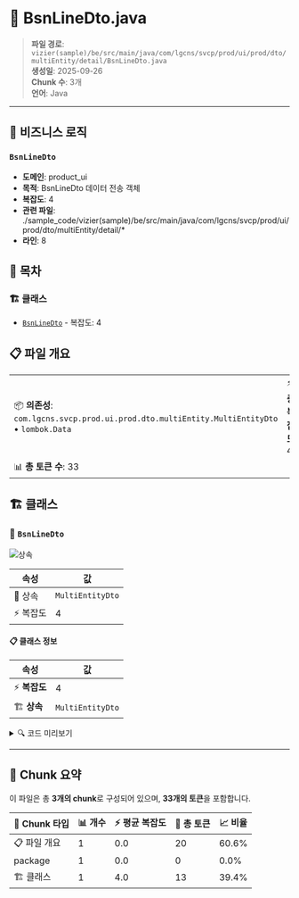 # 📄 BsnLineDto.java

> **파일 경로**: `vizier(sample)/be/src/main/java/com/lgcns/svcp/prod/ui/prod/dto/multiEntity/detail/BsnLineDto.java`  
> **생성일**: 2025-09-26  
> **Chunk 수**: 3개  
> **언어**: Java
---



## 💼 비즈니스 로직

### `BsnLineDto`
- **도메인**: product_ui
- **목적**: BsnLineDto 데이터 전송 객체
- **복잡도**: 4
- **관련 파일**: ./sample_code/vizier(sample)/be/src/main/java/com/lgcns/svcp/prod/ui/prod/dto/multiEntity/detail/*
- **라인**: 8


## 📑 목차

### 🏗️ 클래스
- [`BsnLineDto`](#class-bsnlinedto) - 복잡도: 4

## 📋 파일 개요

| | |
|--|--|
| 📦 **의존성**: `com.lgcns.svcp.prod.ui.prod.dto.multiEntity.MultiEntityDto` • `lombok.Data` | ⚡ **총 복잡도**: 4 |
| 📊 **총 토큰 수**: 33 |  |



## 🏗️ 클래스

### <a id="class-bsnlinedto"></a>🎯 `BsnLineDto`

![상속](https://img.shields.io/badge/상속-1개-blue)

| 속성 | 값 |
|------|----|
| 🧬 상속 | `MultiEntityDto` |
| ⚡ 복잡도 | 4 |



#### 📋 클래스 정보

| 속성 | 값 |
|------|----|
| ⚡ **복잡도** | 4 || 📍 **라인 범위** | 8-8 |
| 🏗️ **상속** | `MultiEntityDto` || 🏷️ **태그** | `class, java` |

<details>
<summary>🔍 코드 미리보기</summary>

```java
public class BsnLineDto extends MultiEntityDto {
	private String bsnLineTypeCode;
	private String ovwCntn;
}...
```

**Chunk 정보**
- 🆔 **ID**: `3b8249005cc5`
- 📍 **라인**: 8-8
- 📊 **토큰**: 13
- 🏷️ **태그**: `class, java`

</details>

---





## 🧩 Chunk 요약

이 파일은 총 **3개의 chunk**로 구성되어 있으며, **33개의 토큰**을 포함합니다.

| 🧩 Chunk 타입 | 📊 개수 | ⚡ 평균 복잡도 | 📝 총 토큰 | 📈 비율 |
|---------------|--------|-------------|----------|--------|
| 📋 파일 개요 | 1 | 0.0 | 20 | 60.6% |
| package | 1 | 0.0 | 0 | 0.0% |
| 🏗️ 클래스 | 1 | 4.0 | 13 | 39.4% |


